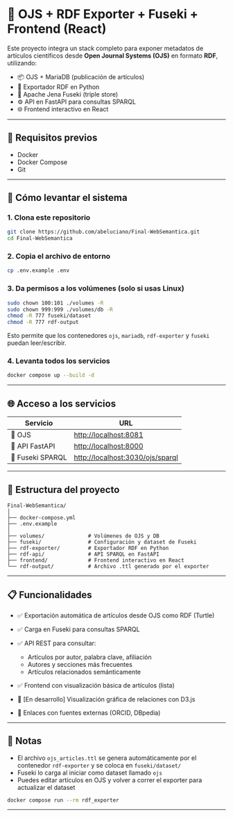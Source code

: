 # 🧠 OJS + RDF Exporter + Fuseki + Frontend (React)

Este proyecto integra un stack completo para exponer metadatos de artículos científicos desde **Open Journal Systems (OJS)** en formato **RDF**, utilizando:
- 📦 OJS + MariaDB (publicación de artículos)
- 🐍 Exportador RDF en Python
- 🧠 Apache Jena Fuseki (triple store)
- ⚙️ API en FastAPI para consultas SPARQL
- 🌐 Frontend interactivo en React

---

## 🔧 Requisitos previos

- Docker
- Docker Compose
- Git

---

## 🚀 Cómo levantar el sistema

### 1. Clona este repositorio

```bash
git clone https://github.com/abeluciano/Final-WebSemantica.git
cd Final-WebSemantica
````

### 2. Copia el archivo de entorno

```bash
cp .env.example .env
```

### 3. Da permisos a los volúmenes (solo si usas Linux)

```bash
sudo chown 100:101 ./volumes -R
sudo chown 999:999 ./volumes/db -R
chmod -R 777 fuseki/dataset
chmod -R 777 rdf-output
```

Esto permite que los contenedores `ojs`, `mariadb`, `rdf-exporter` y `fuseki` puedan leer/escribir.

### 4. Levanta todos los servicios

```bash
docker compose up --build -d
```

---

## 🌐 Acceso a los servicios

| Servicio         | URL                                                                  |
| ---------------- | -------------------------------------------------------------------- |
| 📰 OJS           | [http://localhost:8081](http://localhost:8081)                       |
| 🔄 API FastAPI   | [http://localhost:8000](http://localhost:8000)                       |
| 🧠 Fuseki SPARQL | [http://localhost:3030/ojs/sparql](http://localhost:3030/ojs/sparql) |

---

## 📁 Estructura del proyecto

```
Final-WebSemantica/
│
├── docker-compose.yml
├── .env.example
│
├── volumes/              # Volúmenes de OJS y DB
├── fuseki/               # Configuración y dataset de Fuseki
├── rdf-exporter/         # Exportador RDF en Python
├── rdf-api/              # API SPARQL en FastAPI
├── frontend/             # Frontend interactivo en React
└── rdf-output/           # Archivo .ttl generado por el exporter
```

---

## 📋 Funcionalidades

* ✅ Exportación automática de artículos desde OJS como RDF (Turtle)
* ✅ Carga en Fuseki para consultas SPARQL
* ✅ API REST para consultar:

  * Artículos por autor, palabra clave, afiliación
  * Autores y secciones más frecuentes
  * Artículos relacionados semánticamente
* ✅ Frontend con visualización básica de artículos (lista)
* 🔄 \[En desarrollo] Visualización gráfica de relaciones con D3.js
* 🔗 Enlaces con fuentes externas (ORCID, DBpedia)

---

## 📝 Notas

* El archivo `ojs_articles.ttl` se genera automáticamente por el contenedor `rdf-exporter` y se coloca en `fuseki/dataset/`
* Fuseki lo carga al iniciar como dataset llamado `ojs`
* Puedes editar artículos en OJS y volver a correr el exporter para actualizar el dataset

```bash
docker compose run --rm rdf_exporter
```

---
